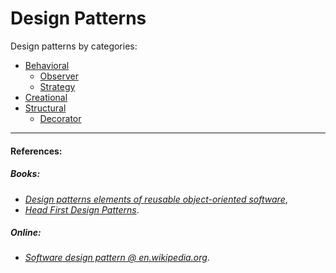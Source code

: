 # Design Patterns

Design patterns by categories:
* [Behavioral](https://github.com/hradecek/design-patterns/tree/master/behavioral)
  * [Observer](https://github.com/hradecek/design-patterns/tree/master/behavioral/observer)
  * [Strategy](https://github.com/hradecek/design-patterns/tree/master/behavioral/strategy)
* [Creational]()
* [Structural](https://github.com/hradecek/design-patterns/tree/master/structural)
  * [Decorator](https://github.com/hradecek/design-patterns/tree/master/structural/decorator)

***
#### References:

##### Books:
 - *[Design patterns elements of reusable object-oriented software](https://www.goodreads.com/book/show/85009.Design_Patterns)*,
 - *[Head First Design Patterns](https://www.goodreads.com/book/show/58128.Head_First_Design_Patterns?ac=1&from_search=true)*.

##### Online:
 - *[Software design pattern @ en.wikipedia.org](https://en.wikipedia.org/wiki/Software_design_pattern)*.
